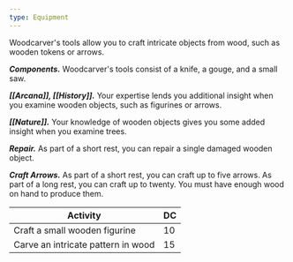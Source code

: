 ```yaml
---
type: Equipment
---
```

Woodcarver's tools allow you to craft intricate objects from wood, such as wooden tokens or arrows.

**_Components._** Woodcarver's tools consist of a knife, a gouge, and a small saw.

**_[[Arcana]], [[History]]._** Your expertise lends you additional insight when you examine wooden objects, such as figurines or arrows.

**_[[Nature]]._** Your knowledge of wooden objects gives you some added insight when you examine trees.

**_Repair._** As part of a short rest, you can repair a single damaged wooden object.

**_Craft Arrows._** As part of a short rest, you can craft up to five arrows. As part of a long rest, you can craft up to twenty. You must have enough wood on hand to produce them.

|Activity|DC|
|---|---|
|Craft a small wooden figurine|10|
|Carve an intricate pattern in wood|15|